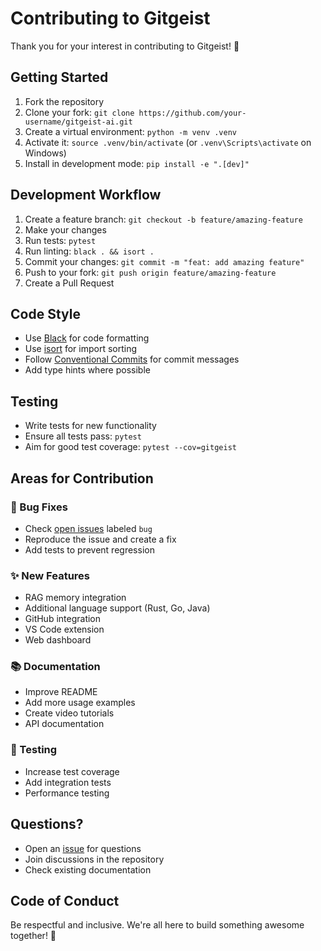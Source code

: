 # Contributing to Gitgeist

Thank you for your interest in contributing to Gitgeist! 🎉

## Getting Started

1. Fork the repository
2. Clone your fork: `git clone https://github.com/your-username/gitgeist-ai.git`
3. Create a virtual environment: `python -m venv .venv`
4. Activate it: `source .venv/bin/activate` (or `.venv\Scripts\activate` on Windows)
5. Install in development mode: `pip install -e ".[dev]"`

## Development Workflow

1. Create a feature branch: `git checkout -b feature/amazing-feature`
2. Make your changes
3. Run tests: `pytest`
4. Run linting: `black . && isort .`
5. Commit your changes: `git commit -m "feat: add amazing feature"`
6. Push to your fork: `git push origin feature/amazing-feature`
7. Create a Pull Request

## Code Style

- Use [Black](https://black.readthedocs.io/) for code formatting
- Use [isort](https://pycqa.github.io/isort/) for import sorting
- Follow [Conventional Commits](https://www.conventionalcommits.org/) for commit messages
- Add type hints where possible

## Testing

- Write tests for new functionality
- Ensure all tests pass: `pytest`
- Aim for good test coverage: `pytest --cov=gitgeist`

## Areas for Contribution

### 🐛 Bug Fixes
- Check [open issues](https://github.com/your-username/gitgeist-ai/issues) labeled `bug`
- Reproduce the issue and create a fix
- Add tests to prevent regression

### ✨ New Features
- RAG memory integration
- Additional language support (Rust, Go, Java)
- GitHub integration
- VS Code extension
- Web dashboard

### 📚 Documentation
- Improve README
- Add more usage examples
- Create video tutorials
- API documentation

### 🧪 Testing
- Increase test coverage
- Add integration tests
- Performance testing

## Questions?

- Open an [issue](https://github.com/your-username/gitgeist-ai/issues) for questions
- Join discussions in the repository
- Check existing documentation

## Code of Conduct

Be respectful and inclusive. We're all here to build something awesome together! 🚀
